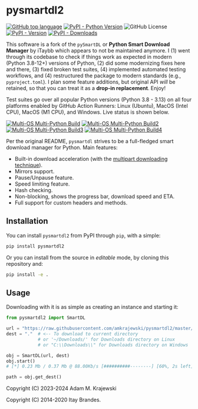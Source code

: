 # pysmartdl2

[![GitHub top language](https://img.shields.io/github/languages/top/amkrajewski/pysmartdl2)](https://github.com/amkrajewski/pysmartdl2)
[![PyPI - Python Version](https://img.shields.io/pypi/pyversions/pysmartdl2)](https://pypi.org/project/pysmartdl2)
![GitHub License](https://img.shields.io/github/license/amkrajewski/pysmartdl2)
[![PyPI - Version](https://img.shields.io/pypi/v/pysmartdl2?label=PyPI&color=green)](https://pypi.org/project/pysmartdl2)
[![PyPI - Downloads](https://img.shields.io/pypi/dm/pysmartdl2)](https://pypi.org/project/pysmartdl2)

This software is a fork of the `pySmartDL` or **Python Smart Download Manager** by iTaybb which appears to not be maintained anymore. I (1) went through its codebase to check if things work as expected in modern (Python 3.8-12+) versions of Python, (2) did some modernizing fixes here and there, (3) fixed broken test suites, (4) implemented automated testing workflows, and (4) restructured the package to modern standards (e.g., `pyproject.toml`). I plan some feature additions, but original API _will_ be retained, so that you can treat it as a **drop-in replacement**. Enjoy!

Test suites go over all popular Python versions (Python 3.8 - 3.13) on all four platforms enabled by GitHub Action Runners: Linux (Ubuntu), MacOS (Intel CPU), MacOS (M1 CPU), and Windows. Live status is shown below.

[![Multi-OS Multi-Python Build](https://github.com/amkrajewski/pysmartdl2/actions/workflows/test_Linux.yaml/badge.svg)](https://github.com/amkrajewski/pysmartdl2/actions/workflows/test_Linux.yaml)
[![Multi-OS Multi-Python Build2](https://github.com/amkrajewski/pysmartdl2/actions/workflows/test_MacM1.yaml/badge.svg)](https://github.com/amkrajewski/pysmartdl2/actions/workflows/test_MacM1.yaml)
[![Multi-OS Multi-Python Build3](https://github.com/amkrajewski/pysmartdl2/actions/workflows/test_MacIntel.yaml/badge.svg)](https://github.com/amkrajewski/pysmartdl2/actions/workflows/test_MacIntel.yaml)
[![Multi-OS Multi-Python Build4](https://github.com/amkrajewski/pysmartdl2/actions/workflows/test_Windows.yaml/badge.svg)](https://github.com/amkrajewski/pysmartdl2/actions/workflows/test_Windows.yaml)

Per the original README, `pysmartdl` strives to be a full-fledged smart download manager for Python. Main features:

* Built-in download acceleration (with the [multipart downloading technique](http://stackoverflow.com/questions/93642/how-do-download-accelerators-work)).
* Mirrors support.
* Pause/Unpause feature.
* Speed limiting feature.
* Hash checking.
* Non-blocking, shows the progress bar, download speed and ETA.
* Full support for custom headers and methods.

 
## Installation

You can install `pysmartdl2` from PyPI through `pip`, with a simple:

```cmd
pip install pysmartdl2
```

Or you can install from the source in _editable_ mode, by cloning this repository and:

```cmd
pip install -e .
```
 
## Usage

Downloading with it is as simple as creating an instance and starting it:

```python
from pysmartdl2 import SmartDL

url = "https://raw.githubusercontent.com/amkrajewski/pysmartdl2/master/test/7za920.zip"
dest = "."  # <-- To download to current directory 
            # or '~/Downloads/' for Downloads directory on Linux
            # or "C:\\Downloads\\" for Downloads directory on Windows

obj = SmartDL(url, dest)
obj.start()
# [*] 0.23 Mb / 0.37 Mb @ 88.00Kb/s [##########--------] [60%, 2s left]

path = obj.get_dest()
```

Copyright (C) 2023-2024 Adam M. Krajewski

Copyright (C) 2014-2020 Itay Brandes.
